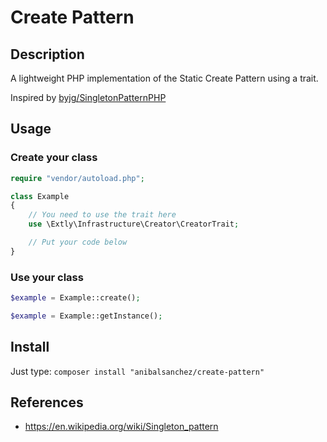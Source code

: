 # Create Pattern

## Description

A lightweight PHP implementation of the Static Create Pattern using a trait.

Inspired by [byjg/SingletonPatternPHP](https://github.com/byjg/SingletonPatternPHP)

## Usage

### Create your class

```php
require "vendor/autoload.php";

class Example
{
    // You need to use the trait here
    use \Extly\Infrastructure\Creator\CreatorTrait;

    // Put your code below
}
```

### Use your class

```php
$example = Example::create();
```

```php
$example = Example::getInstance();
```

## Install

Just type: `composer install "anibalsanchez/create-pattern"`

## References

* https://en.wikipedia.org/wiki/Singleton_pattern